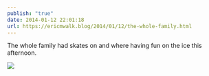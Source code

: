 ```yaml
---
publish: "true"
date: 2014-01-12 22:01:18
url: https://ericmwalk.blog/2014/01/12/the-whole-family.html
---
```


The whole family had skates on and where having fun on the ice this afternoon.

![](https://ericmwalk.blog/uploads/2022/bfc257caaa.jpg)